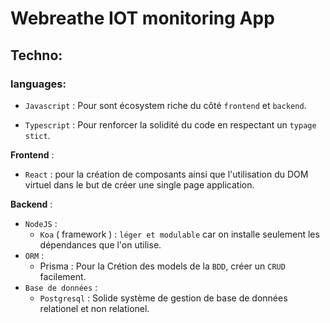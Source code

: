 # Webreathe IOT monitoring App

## Techno:

### languages: 
* ```Javascript``` : Pour sont écosystem riche  du côté ```frontend``` et ```backend```.

* ```Typescript``` : Pour renforcer la solidité du code en respectant un ```typage stict```.

**Frontend** :
* ```React``` : pour la création de composants ainsi que l'utilisation du DOM virtuel dans le but de créer une single page application.

**Backend** :
* ```NodeJS``` :
    * ```Koa``` ( framework ) : ```léger et modulable``` car on installe seulement les dépendances que l'on utilise.
* ```ORM``` :
    * Prisma : Pour la Crétion des models de la ```BDD```, créer un ```CRUD``` facilement.
* ```Base de données``` :
    * ```Postgresql``` : Solide système de gestion de base de données relationel et non relationel.
     



